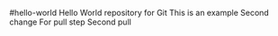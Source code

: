 #hello-world
Hello World repository for Git
This is an example
Second change
For pull step
Second pull
